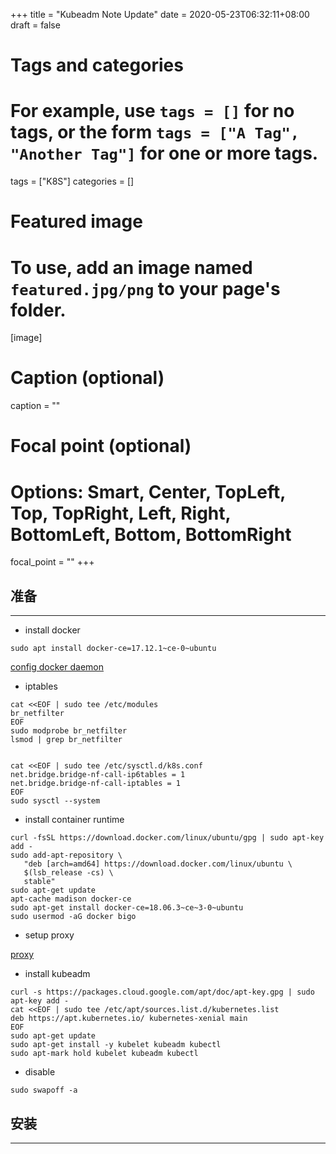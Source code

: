 +++
title = "Kubeadm Note Update"
date = 2020-05-23T06:32:11+08:00
draft = false

# Tags and categories
# For example, use `tags = []` for no tags, or the form `tags = ["A Tag", "Another Tag"]` for one or more tags.
tags = ["K8S"]
categories = []

# Featured image
# To use, add an image named `featured.jpg/png` to your page's folder. 
[image]
  # Caption (optional)
  caption = ""

  # Focal point (optional)
  # Options: Smart, Center, TopLeft, Top, TopRight, Left, Right, BottomLeft, Bottom, BottomRight
  focal_point = ""
+++

## 准备

---

- install docker

```
sudo apt install docker-ce=17.12.1~ce-0~ubuntu
```

[config docker daemon](/post/docker-proxy/)


- iptables

```
cat <<EOF | sudo tee /etc/modules
br_netfilter
EOF
sudo modprobe br_netfilter
lsmod | grep br_netfilter


cat <<EOF | sudo tee /etc/sysctl.d/k8s.conf
net.bridge.bridge-nf-call-ip6tables = 1
net.bridge.bridge-nf-call-iptables = 1
EOF
sudo sysctl --system

```

- install container runtime

```
curl -fsSL https://download.docker.com/linux/ubuntu/gpg | sudo apt-key add -
sudo add-apt-repository \
   "deb [arch=amd64] https://download.docker.com/linux/ubuntu \
   $(lsb_release -cs) \
   stable"
sudo apt-get update
apt-cache madison docker-ce
sudo apt-get install docker-ce=18.06.3~ce~3-0~ubuntu
sudo usermod -aG docker bigo
```

- setup proxy

[proxy](/post/ubuntu-vpn-client/)


- install kubeadm

```
curl -s https://packages.cloud.google.com/apt/doc/apt-key.gpg | sudo apt-key add -
cat <<EOF | sudo tee /etc/apt/sources.list.d/kubernetes.list
deb https://apt.kubernetes.io/ kubernetes-xenial main
EOF
sudo apt-get update
sudo apt-get install -y kubelet kubeadm kubectl
sudo apt-mark hold kubelet kubeadm kubectl
```

- disable 

```
sudo swapoff -a
```

## 安装

---




